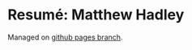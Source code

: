 # Resumé: Matthew Hadley

Managed on [github pages branch](https://github.com/diffsky/resume/blob/gh-pages/README.md).

